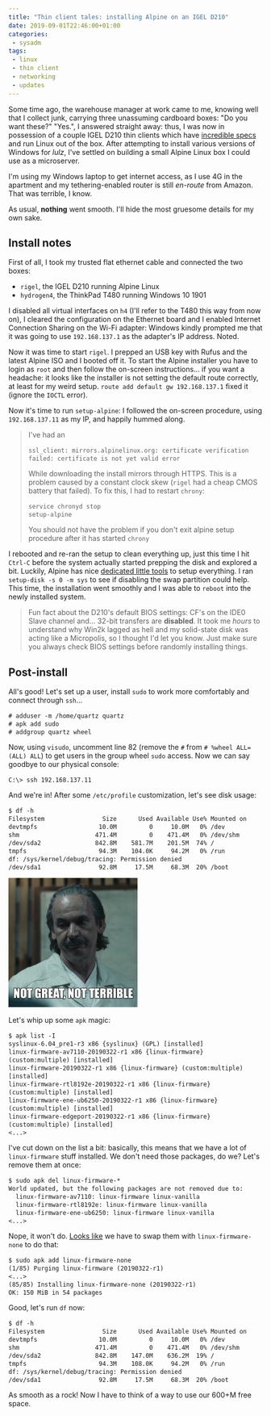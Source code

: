 ```yaml
---
title: "Thin client tales: installing Alpine on an IGEL D210"
date: 2019-09-01T22:46:00+01:00
categories:
 - sysadm
tags:
 - linux
 - thin client
 - networking
 - updates
---
```


Some time ago, the warehouse manager at work came to me, knowing well that I collect junk, carrying three unassuming cardboard boxes: "Do you want these?" "Yes.", I answered straight away: thus, I was now in possession of a couple IGEL D210 thin clients which have [incredible specs](https://www.parkytowers.me.uk/thin/Igel/ud/ud2/D210/) and run Linux out of the box. After attempting to install various versions of Windows for *lulz*, I've settled on building a small Alpine Linux box I could use as a microserver. 

I'm using my Windows laptop to get internet access, as I use 4G in the apartment and my tethering-enabled router is still *en-route* from Amazon. That was terrible, I know.

As usual, **nothing** went smooth. I'll hide the most gruesome details for my own sake.

## Install notes

First of all, I took my trusted flat ethernet cable and connected the two boxes:

- `rigel`, the IGEL D210 running Alpine Linux
- `hydrogen4`, the ThinkPad T480 running Windows 10 1901 

I disabled all virtual interfaces on `h4` (I'll refer to the T480 this way from now on), I cleared the configuration on the Ethernet board and I enabled Internet Connection Sharing on the Wi-Fi adapter: Windows kindly prompted me that it was going to use `192.168.137.1` as the adapter's IP address. Noted.

Now it was time to start `rigel`. I prepped an USB key with Rufus and the latest Alpine ISO and I booted off it. To start the Alpine installer you have to login as `root` and then follow the on-screen instructions... if you want a headache: it looks like the installer is not setting the default route correctly, at least for my weird setup. `route add default gw 192.168.137.1` fixed it (ignore the `IOCTL` error).

Now it's time to run `setup-alpine`: I followed the on-screen procedure, using `192.168.137.11` as my IP, and happily hummed along.

> I've had an
> ```
> ssl_client: mirrors.alpinelinux.org: certificate verification failed: certificate is not yet valid error
> ```
> While downloading the install mirrors through HTTPS. This is a problem caused by a constant clock skew (`rigel` had a cheap CMOS battery that failed). To fix this, I had to restart `chrony`:
> ```shell
> service chronyd stop
> setup-alpine
> ```
> You should not have the problem if you don't exit alpine setup procedure after it has started `chrony`

I rebooted and re-ran the setup to clean everything up, just this time I hit `Ctrl-C` before the system actually started prepping the disk and explored a bit. Luckily, Alpine has nice [dedicated little tools](https://wiki.alpinelinux.org/wiki/Alpine_setup_scripts) to setup everything. I ran `setup-disk -s 0 -m sys` to see if disabling the swap partition could help. This time, the installation went smoothly and I was able to `reboot` into the newly installed system.

> Fun fact about the D210's default BIOS settings: CF's on the IDE0 Slave channel and... 32-bit transfers are **disabled**. It took me *hours* to understand why Win2k lagged as hell and my solid-state disk was acting like a Micropolis, so I thought I'd let you know. Just make sure you always check BIOS settings before randomly installing things.

## Post-install

All's good! Let's set up a user, install `sudo` to work more comfortably and connect through `ssh`...

```
# adduser -m /home/quartz quartz
# apk add sudo
# addgroup quartz wheel
```
Now, using `visudo`, uncomment line 82 (remove the `#` from `# %wheel ALL=(ALL) ALL`) to get users in the group wheel `sudo` access. Now we can say goodbye to our physical console:

```
C:\> ssh 192.168.137.11
```

And we're in! After some `/etc/profile` customization, let's see disk usage:

```
$ df -h
Filesystem                Size      Used Available Use% Mounted on
devtmpfs                 10.0M         0     10.0M   0% /dev
shm                     471.4M         0    471.4M   0% /dev/shm
/dev/sda2               842.8M    581.7M    201.5M  74% /
tmpfs                    94.3M    104.0K     94.2M   0% /run
df: /sys/kernel/debug/tracing: Permission denied
/dev/sda1                92.8M     17.5M     68.3M  20% /boot
```
![Not great, not terrible](https://raw.githubusercontent.com/jack23247/blog/master/img/dyatlov.jpg)

Let's whip up some `apk` magic: 
```
$ apk list -I
syslinux-6.04_pre1-r3 x86 {syslinux} (GPL) [installed]
linux-firmware-av7110-20190322-r1 x86 {linux-firmware} (custom:multiple) [installed]
linux-firmware-20190322-r1 x86 {linux-firmware} (custom:multiple) [installed]
linux-firmware-rtl8192e-20190322-r1 x86 {linux-firmware} (custom:multiple) [installed]
linux-firmware-ene-ub6250-20190322-r1 x86 {linux-firmware} (custom:multiple) [installed]
linux-firmware-edgeport-20190322-r1 x86 {linux-firmware} (custom:multiple) [installed]
<...>
```
I've cut down on the list a bit: basically, this means that we have a lot of `linux-firmware` stuff installed. We don't need those packages, do we? Let's remove them at once:
```
$ sudo apk del linux-firmware-*
World updated, but the following packages are not removed due to:
  linux-firmware-av7110: linux-firmware linux-vanilla
  linux-firmware-rtl8192e: linux-firmware linux-vanilla
  linux-firmware-ene-ub6250: linux-firmware linux-vanilla
<...>
```

Nope, it won't do. [Looks like](https://unix.stackexchange.com/questions/475226/alpine-how-to-forcibly-remove-a-package-even-if-it-would-break-dependencies) we have to swap them with `linux-firmware-none` to do that:

```
$ sudo apk add linux-firmware-none
(1/85) Purging linux-firmware (20190322-r1)
<...>
(85/85) Installing linux-firmware-none (20190322-r1)
OK: 150 MiB in 54 packages
```

Good, let's run `df` now:
```
$ df -h
Filesystem                Size      Used Available Use% Mounted on
devtmpfs                 10.0M         0     10.0M   0% /dev
shm                     471.4M         0    471.4M   0% /dev/shm
/dev/sda2               842.8M    147.0M    636.2M  19% /
tmpfs                    94.3M    108.0K     94.2M   0% /run
df: /sys/kernel/debug/tracing: Permission denied
/dev/sda1                92.8M     17.5M     68.3M  20% /boot
```
As smooth as a rock! Now I have to think of a way to use our 600+M free space.
